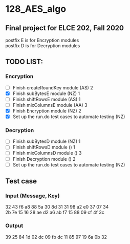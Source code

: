# 128_AES_algo
## Final project for ELCE 202, Fall 2020

postfix E is for Encryption modules\
postfix D is for Decryption modules

## TODO LIST:
### Encryption
- [ ] Finish createRoundKey module (AS) 2
- [x] Finish subBytesE module (NZ) 1
- [ ] Finish shiftRowsE module (AS) 1
- [ ] Finish mixColumnsE module (AA) 3
- [x] Finish Encryption module (NZ) 2
- [x] Set up the run.do test cases to automate testing (NZ)
### Decryption
- [ ] Finish subBytesD module (NZ) 1
- [ ] Finish shiftRowsD module () 1
- [ ] Finish mixColumnsD module () 3
- [ ] Finish Decryption module () 2
- [ ] Set up the run.do test cases to automate testing (NZ)

## Test case
### Input (Message, Key)
32 43 f6 a8 88 5a 30 8d 31 31 98 a2 e0 37 07 34\
2b 7e 15 16 28 ae d2 a6 ab f7 15 88 09 cf 4f 3c
### Output
39 25 84 1d 02 dc 09 fb dc 11 85 97 19 6a 0b 32